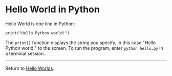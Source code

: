 Hello World in Python
===

Hello World is one line in Python:

    print("Hello Python world!")

The `print()` function displays the string you specify, in this case "Hello Python world!" to the screen. To run the program, enter `python hello.py` in a terminal session.

---

Return to [Hello Worlds](../README.md).